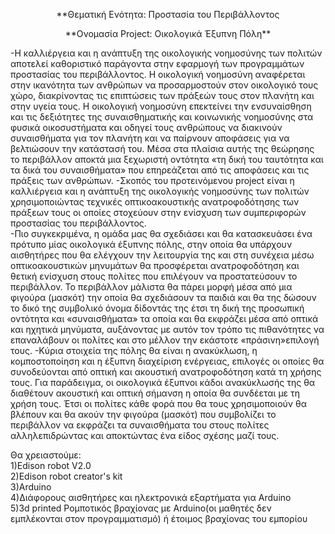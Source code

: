 <p align="center"> 
**Θεματική Ενότητα: Προστασία του Περιβάλλοντος 
</p>
<p align="center"> 
**Ονομασία Project: Οικολογικά Έξυπνη Πόλη**
</p>

-Η καλλιέργεια και η ανάπτυξη της οικολογικής νοημοσύνης των πολιτών  αποτελεί καθοριστικό παράγοντα στην εφαρμογή των προγραμμάτων προστασίας του περιβάλλοντος. Η οικολογική νοημοσύνη αναφέρεται στην ικανότητα των ανθρώπων να προσαρμοστούν στον οικολογικό τους χώρο, διακρίνοντας τις επιπτώσεις των πράξεών τους στον πλανήτη και στην υγεία τους. Η οικολογική νοημοσύνη επεκτείνει την ενσυναίσθηση και τις δεξιότητες της συναισθηματικής και κοινωνικής νοημοσύνης στα φυσικά οικοσυστήματα  και οδηγεί τους ανθρώπους να διακινούν συναισθήματα για τον πλανήτη και να παίρνουν αποφάσεις για να βελτιώσουν την κατάστασή του. Μέσα στα πλαίσια αυτής της θεώρησης το περιβάλλον αποκτά μια ξεχωριστή οντότητα «τη δική του ταυτότητα και τα δικά του συναισθήματα» που επηρεάζεται από τις αποφάσεις και τις πράξεις των ανθρώπων. 
-Σκοπός του προτεινόμενου project είναι η καλλιέργεια και η ανάπτυξη της οικολογικής νοημοσύνης των πολιτών χρησιμοποιώντας τεχνικές οπτικοακουστικής ανατροφοδότησης των πράξεων τους οι οποίες στοχεύουν στην ενίσχυση των συμπεριφορών προστασίας του περιβάλλοντος.  
-Πιο συγκεκριμένα, η ομάδα μας θα σχεδιάσει και θα κατασκευάσει ένα πρότυπο μίας οικολογικά έξυπνης πόλης, στην οποία θα υπάρχουν αισθητήρες που θα ελέγχουν την λειτουργία της και στη συνέχεια μέσω οπτικοακουστικών μηνυμάτων θα προσφέρεται ανατροφοδότηση και θετική ενίσχυση στους πολίτες που επιλέγουν να προστατεύσουν το περιβάλλον. Το περιβάλλον μάλιστα θα πάρει μορφή μέσα από μια φιγούρα (μασκότ) την οποία θα σχεδιάσουν τα παιδιά και θα της δώσουν το δικό της συμβολικό όνομα δίδοντάς της έτσι τη δική της προσωπική οντότητα και «συναισθήματα» τα οποία και θα εκφράζει μέσα από οπτικά και ηχητικά μηνύματα, αυξάνοντας με αυτόν τον τρόπο τις πιθανότητες να επαναλάβουν οι πολίτες και στο μέλλον την εκάστοτε «πράσινη»επιλογή τους. 
-Κύρια στοιχεία της πόλης θα είναι η ανακύκλωση, η κομποστοποίηση και η έξυπνη διαχείριση ενέργειας, επιλογές οι οποίες θα συνοδεύονται από οπτική και ακουστική ανατροφοδότηση κατά τη χρήσης τους. Για παράδειγμα, οι οικολογικά έξυπνοι κάδοι ανακύκλωσής της θα διαθέτουν ακουστική και οπτική σήμανση η οποία θα συνδέεται με τη χρήση τους. Έτσι οι πολίτες κάθε φορά που θα τους χρησιμοποιούν θα βλέπουν και θα ακούν την φιγούρα (μασκότ)  που συμβολίζει το περιβάλλον να εκφράζει τα συναισθήματα του στους πολίτες αλληλεπιδρώντας και αποκτώντας ένα είδος σχέσης μαζί τους.  

Θα χρειαστούμε:
<br />1)Edison robot V2.0
<br />2)Edison robot creator's kit
<br />3)Arduino
<br />4)Διάφορους αισθητήρες και ηλεκτρονικά εξαρτήματα για Arduino
<br />5)3d printed Ρομποτικός βραχίονας με Arduino(οι μαθητές δεν εμπλέκονται στον προγραμματισμό) ή έτοιμος βραχίονας του εμπορίου 
